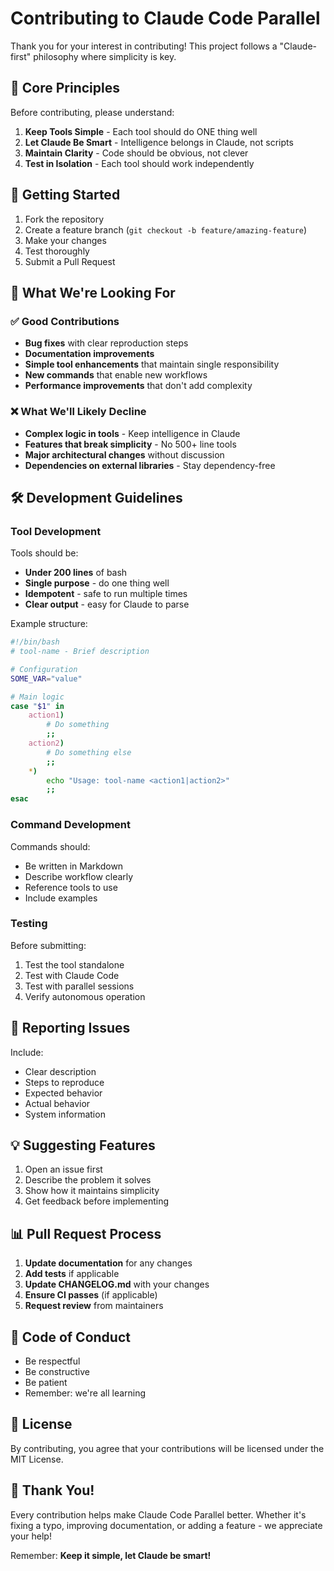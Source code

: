 # Contributing to Claude Code Parallel

Thank you for your interest in contributing! This project follows a "Claude-first" philosophy where simplicity is key.

## 🎯 Core Principles

Before contributing, please understand:

1. **Keep Tools Simple** - Each tool should do ONE thing well
2. **Let Claude Be Smart** - Intelligence belongs in Claude, not scripts
3. **Maintain Clarity** - Code should be obvious, not clever
4. **Test in Isolation** - Each tool should work independently

## 🚀 Getting Started

1. Fork the repository
2. Create a feature branch (`git checkout -b feature/amazing-feature`)
3. Make your changes
4. Test thoroughly
5. Submit a Pull Request

## 📝 What We're Looking For

### ✅ Good Contributions

- **Bug fixes** with clear reproduction steps
- **Documentation improvements**
- **Simple tool enhancements** that maintain single responsibility
- **New commands** that enable new workflows
- **Performance improvements** that don't add complexity

### ❌ What We'll Likely Decline

- **Complex logic in tools** - Keep intelligence in Claude
- **Features that break simplicity** - No 500+ line tools
- **Major architectural changes** without discussion
- **Dependencies on external libraries** - Stay dependency-free

## 🛠️ Development Guidelines

### Tool Development

Tools should be:
- **Under 200 lines** of bash
- **Single purpose** - do one thing well
- **Idempotent** - safe to run multiple times
- **Clear output** - easy for Claude to parse

Example structure:
```bash
#!/bin/bash
# tool-name - Brief description

# Configuration
SOME_VAR="value"

# Main logic
case "$1" in
    action1)
        # Do something
        ;;
    action2)
        # Do something else
        ;;
    *)
        echo "Usage: tool-name <action1|action2>"
        ;;
esac
```

### Command Development

Commands should:
- Be written in Markdown
- Describe workflow clearly
- Reference tools to use
- Include examples

### Testing

Before submitting:
1. Test the tool standalone
2. Test with Claude Code
3. Test with parallel sessions
4. Verify autonomous operation

## 🐛 Reporting Issues

Include:
- Clear description
- Steps to reproduce
- Expected behavior
- Actual behavior
- System information

## 💡 Suggesting Features

1. Open an issue first
2. Describe the problem it solves
3. Show how it maintains simplicity
4. Get feedback before implementing

## 📊 Pull Request Process

1. **Update documentation** for any changes
2. **Add tests** if applicable
3. **Update CHANGELOG.md** with your changes
4. **Ensure CI passes** (if applicable)
5. **Request review** from maintainers

## 🤝 Code of Conduct

- Be respectful
- Be constructive
- Be patient
- Remember: we're all learning

## 📜 License

By contributing, you agree that your contributions will be licensed under the MIT License.

## 🙏 Thank You!

Every contribution helps make Claude Code Parallel better. Whether it's fixing a typo, improving documentation, or adding a feature - we appreciate your help!

Remember: **Keep it simple, let Claude be smart!**